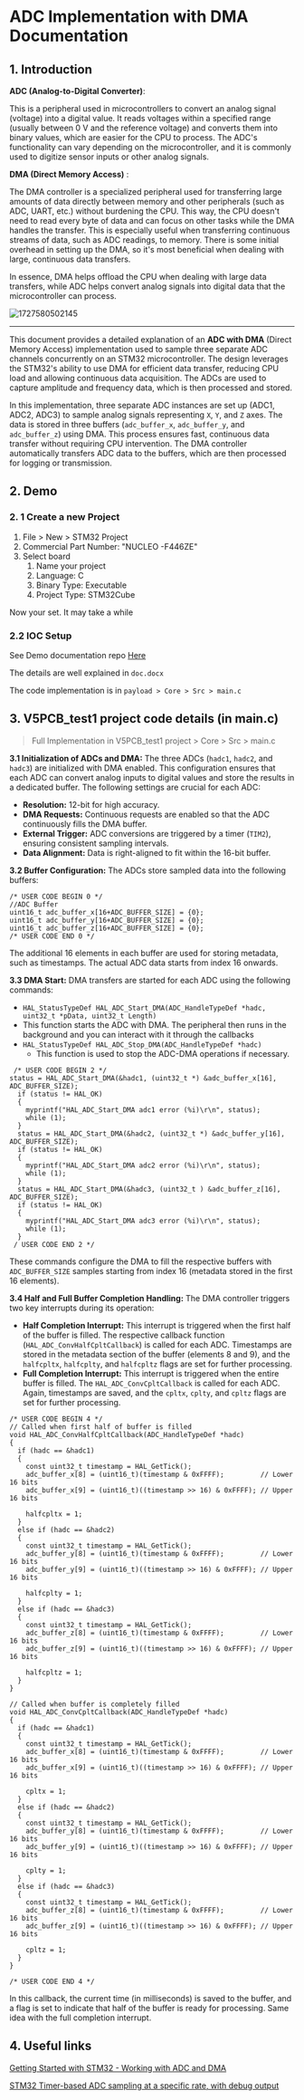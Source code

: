 # ADC Implementation with DMA Documentation

## 1. Introduction

**ADC (Analog-to-Digital Converter)**:

This is a peripheral used in microcontrollers to convert an analog signal (voltage) into a digital value. It reads voltages within a specified range (usually between 0 V and the reference voltage) and converts them into binary values, which are easier for the CPU to process. The ADC's functionality can vary depending on the microcontroller, and it is commonly used to digitize sensor inputs or other analog signals.

**DMA (Direct Memory Access)** :

The DMA controller is a specialized peripheral used for transferring large amounts of data directly between memory and other peripherals (such as ADC, UART, etc.) without burdening the CPU. This way, the CPU doesn't need to read every byte of data and can focus on other tasks while the DMA handles the transfer. This is especially useful when transferring continuous streams of data, such as ADC readings, to memory. There is some initial overhead in setting up the DMA, so it's most beneficial when dealing with large, continuous data transfers.

In essence, DMA helps offload the CPU when dealing with large data transfers, while ADC helps convert analog signals into digital data that the microcontroller can process.

![1727580502145](assets/ADC_DMADocumentation/1727580502145.png)

---

This document provides a detailed explanation of an **ADC with DMA** (Direct Memory Access) implementation used to sample three separate ADC channels concurrently on an STM32 microcontroller. The design leverages the STM32's ability to use DMA for efficient data transfer, reducing CPU load and allowing continuous data acquisition. The ADCs are used to capture amplitude and frequency data, which is then processed and stored.

In this implementation, three separate ADC instances are set up (ADC1, ADC2, ADC3) to sample analog signals representing `X`, `Y`, and `Z` axes. The data is stored in three buffers (`adc_buffer_x`, `adc_buffer_y`, and `adc_buffer_z`) using DMA. This process ensures fast, continuous data transfer without requiring CPU intervention. The DMA controller automatically transfers ADC data to the buffers, which are then processed for logging or transmission.

## 2. Demo

### 2. 1 Create a new  Project

1. File > New > STM32 Project
2. Commercial Part Number: "NUCLEO -F446ZE"
3. Select board
   1. Name your project
   2. Language: C
   3. Binary Type: Executable
   4. Project Type: STM32Cube

Now your set. It may take a while

### 2.2 IOC Setup

See Demo documentation repo [Here](https://github.com/McGillRocketTeam/payload-2024/tree/main/payload)

The details are well explained in `doc.docx`

The code implementation is in `payload > Core > Src > main.c`


## 3. V5PCB_test1 project code details (in main.c)

> Full Implementation in V5PCB_test1 project > Core > Src > main.c

**3.1 Initialization of ADCs and DMA:**
The three ADCs (`hadc1`, `hadc2`, and `hadc3`) are initialized with DMA enabled. This configuration ensures that each ADC can convert analog inputs to digital values and store the results in a dedicated buffer. The following settings are crucial for each ADC:

* **Resolution:** 12-bit for high accuracy.
* **DMA Requests:** Continuous requests are enabled so that the ADC continuously fills the DMA buffer.
* **External Trigger:** ADC conversions are triggered by a timer (`TIM2`), ensuring consistent sampling intervals.
* **Data Alignment:** Data is right-aligned to fit within the 16-bit buffer.

**3.2 Buffer Configuration:**
The ADCs store sampled data into the following buffers:

```
/* USER CODE BEGIN 0 */
//ADC Buffer
uint16_t adc_buffer_x[16+ADC_BUFFER_SIZE] = {0};
uint16_t adc_buffer_y[16+ADC_BUFFER_SIZE] = {0};
uint16_t adc_buffer_z[16+ADC_BUFFER_SIZE] = {0};
/* USER CODE END 0 */
```

The additional 16 elements in each buffer are used for storing metadata, such as timestamps. The actual ADC data starts from index 16 onwards.

**3.3 DMA Start:**
DMA transfers are started for each ADC using the following commands:

* `HAL_StatusTypeDef HAL_ADC_Start_DMA(ADC_HandleTypeDef *hadc, uint32_t *pData, uint32_t Length)`
* This function starts the ADC with DMA. The peripheral then runs in the background and you can interact with it through the callbacks
* `HAL_StatusTypeDef HAL_ADC_Stop_DMA(ADC_HandleTypeDef *hadc)`
  * This function is used to stop the ADC-DMA operations if necessary.

```
 /* USER CODE BEGIN 2 */
status = HAL_ADC_Start_DMA(&hadc1, (uint32_t *) &adc_buffer_x[16], ADC_BUFFER_SIZE);
  if (status != HAL_OK)
  {
    myprintf("HAL_ADC_Start_DMA adc1 error (%i)\r\n", status);
    while (1);
  }
  status = HAL_ADC_Start_DMA(&hadc2, (uint32_t *) &adc_buffer_y[16], ADC_BUFFER_SIZE);
  if (status != HAL_OK)
  {
    myprintf("HAL_ADC_Start_DMA adc2 error (%i)\r\n", status);
    while (1);
  }
  status = HAL_ADC_Start_DMA(&hadc3, (uint32_t ) &adc_buffer_z[16], ADC_BUFFER_SIZE);
  if (status != HAL_OK)
  {
    myprintf("HAL_ADC_Start_DMA adc3 error (%i)\r\n", status);
    while (1);
  }
 / USER CODE END 2 */
```

These commands configure the DMA to fill the respective buffers with `ADC_BUFFER_SIZE` samples starting from index 16 (metadata stored in the first 16 elements).

**3.4 Half and Full Buffer Completion Handling:**
The DMA controller triggers two key interrupts during its operation:

* **Half Completion Interrupt:** This interrupt is triggered when the first half of the buffer is filled. The respective callback function (`HAL_ADC_ConvHalfCpltCallback`) is called for each ADC. Timestamps are stored in the metadata section of the buffer (elements 8 and 9), and the `halfcpltx`, `halfcplty`, and `halfcpltz` flags are set for further processing.
* **Full Completion Interrupt:** This interrupt is triggered when the entire buffer is filled. The `HAL_ADC_ConvCpltCallback` is called for each ADC. Again, timestamps are saved, and the `cpltx`, `cplty`, and `cpltz` flags are set for further processing.

```
/* USER CODE BEGIN 4 */
// Called when first half of buffer is filled
void HAL_ADC_ConvHalfCpltCallback(ADC_HandleTypeDef *hadc)
{
  if (hadc == &hadc1)
  {
    const uint32_t timestamp = HAL_GetTick();
    adc_buffer_x[8] = (uint16_t)(timestamp & 0xFFFF);         // Lower 16 bits
    adc_buffer_x[9] = (uint16_t)((timestamp >> 16) & 0xFFFF); // Upper 16 bits

    halfcpltx = 1;
  }
  else if (hadc == &hadc2)
  {
    const uint32_t timestamp = HAL_GetTick();
    adc_buffer_y[8] = (uint16_t)(timestamp & 0xFFFF);         // Lower 16 bits
    adc_buffer_y[9] = (uint16_t)((timestamp >> 16) & 0xFFFF); // Upper 16 bits

    halfcplty = 1;
  }
  else if (hadc == &hadc3)
  {
    const uint32_t timestamp = HAL_GetTick();
    adc_buffer_z[8] = (uint16_t)(timestamp & 0xFFFF);         // Lower 16 bits
    adc_buffer_z[9] = (uint16_t)((timestamp >> 16) & 0xFFFF); // Upper 16 bits

    halfcpltz = 1;
  }
}

// Called when buffer is completely filled
void HAL_ADC_ConvCpltCallback(ADC_HandleTypeDef *hadc)
{
  if (hadc == &hadc1)
  {
    const uint32_t timestamp = HAL_GetTick();
    adc_buffer_x[8] = (uint16_t)(timestamp & 0xFFFF);         // Lower 16 bits
    adc_buffer_x[9] = (uint16_t)((timestamp >> 16) & 0xFFFF); // Upper 16 bits

    cpltx = 1;
  }
  else if (hadc == &hadc2)
  {
    const uint32_t timestamp = HAL_GetTick();
    adc_buffer_y[8] = (uint16_t)(timestamp & 0xFFFF);         // Lower 16 bits
    adc_buffer_y[9] = (uint16_t)((timestamp >> 16) & 0xFFFF); // Upper 16 bits

    cplty = 1;
  }
  else if (hadc == &hadc3)
  {
    const uint32_t timestamp = HAL_GetTick();
    adc_buffer_z[8] = (uint16_t)(timestamp & 0xFFFF);         // Lower 16 bits
    adc_buffer_z[9] = (uint16_t)((timestamp >> 16) & 0xFFFF); // Upper 16 bits

    cpltz = 1;
  }
}

/* USER CODE END 4 */
```

In this callback, the current time (in milliseconds) is saved to the buffer, and a flag is set to indicate that half of the buffer is ready for processing. Same idea with the full completion interrupt.

## 4. Useful links
[Getting Started with STM32 - Working with ADC and DMA](https://www.digikey.ca/en/maker/projects/getting-started-with-stm32-working-with-adc-and-dma/f5009db3a3ed4370acaf545a3370c30c)

[STM32 Timer-based ADC sampling at a specific rate, with debug output](https://youtu.be/r9UlXjrAOtc?si=GdtByExQN0a1NJmm)















